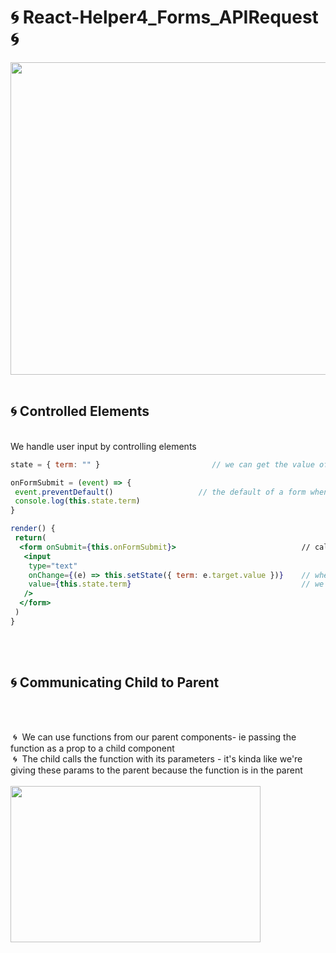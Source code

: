 # 🌀 React-Helper4_Forms_APIRequest 🌀

<img src="https://sunscrapers.com/blog/wp-content/uploads/2018/11/1__DOHv30w-0eI-Ysz5U47Yg.png" height=500 width=900>
<br>
<br>

<h2>🌀 Controlled Elements</h2>
<br>
We handle user input by controlling elements

```jsx
state = { term: "" }                         // we can get the value of input and put it in our state so we can use it 

onFormSubmit = (event) => {
 event.preventDefault()                   // the default of a form when pressing enter is to send it to the back-end; we don't want this
 console.log(this.state.term)
}

render() {
 return(
  <form onSubmit={this.onFormSubmit}>                            // calls onFormSubmit; we're passing a reference to the callback so no () 
   <input 
    type="text"
    onChange={(e) => this.setState({ term: e.target.value })}    // when the input changes we put the value to our state
    value={this.state.term}                                      // we do this so we always have control of the value input; for UI 
   />
  </form>
 )
}
```
<br>
<br>

<h2>🌀 Communicating Child to Parent</h2>
<br>
<br>

&nbsp;🌀&nbsp; We can use functions from our parent components- ie passing the function as a prop to a child component<br>
&nbsp;🌀&nbsp; The child calls the function with its parameters - it's kinda like we're giving these params to the parent because the function is in the parent<br>
<br>
<img src="https://miro.medium.com/max/790/0*Xzkw0-T4Uea3d5Yh.png" height=250 width=400>
<br>
